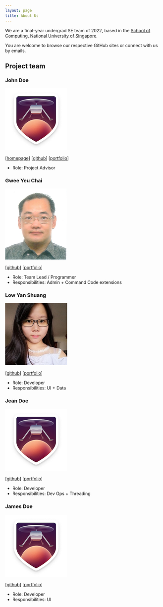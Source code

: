 ```yaml
---
layout: page
title: About Us
---
```


We are a final-year undergrad SE team of 2022, based in the [School of Computing, National University of Singapore](http://www.comp.nus.edu.sg).

You are welcome to browse our respective GitHub sites or connect with us by emails.

## Project team

### John Doe

<img src="images/johndoe.png" width="200px">

[[homepage](http://www.comp.nus.edu.sg/~damithch)]
[[github](https://github.com/johndoe)]
[[portfolio](team/johndoe.md)]

* Role: Project Advisor

### Gwee Yeu Chai

<img src="images/github_gweeyc.png" width="200px">

[[github](https://github.com/gweeyc)]
[[portfolio](team/gweeyc.md)]

* Role: Team Lead / Programmer
* Responsibilities: Admin + Command Code extensions

### Low Yan Shuang

<img src="images/github_lowyanshuang.png" width="200px">

[[github](http://github.com/lowyanshuang)] [[portfolio](team/yanshuang.md)]

* Role: Developer
* Responsibilities: UI + Data

### Jean Doe

<img src="images/johndoe.png" width="200px">

[[github](http://github.com/johndoe)]
[[portfolio](team/johndoe.md)]

* Role: Developer
* Responsibilities: Dev Ops + Threading

### James Doe

<img src="images/johndoe.png" width="200px">

[[github](http://github.com/johndoe)]
[[portfolio](team/johndoe.md)]

* Role: Developer
* Responsibilities: UI

